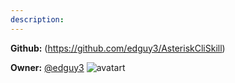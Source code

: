 ```yaml
---
description: 
---
```



**Github:** (https://github.com/edguy3/AsteriskCliSkill)

**Owner:** [@edguy3](https://github.com/edguy3) ![avatart](https://avatars3.githubusercontent.com/u/4311096?v=4)

